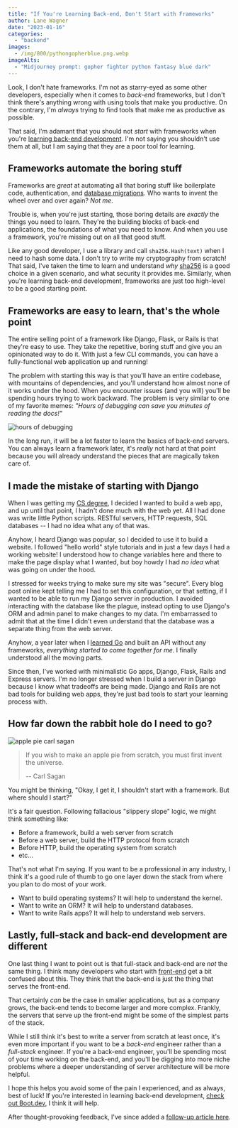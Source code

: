 ```yaml
---
title: "If You're Learning Back-end, Don't Start with Frameworks"
author: Lane Wagner
date: "2023-01-16"
categories: 
  - "backend"
images:
  - /img/800/pythongopherblue.png.webp
imageAlts:
  - "Midjourney prompt: gopher fighter python fantasy blue dark"
---
```


Look, I don't hate frameworks. I'm not as starry-eyed as some other developers, especially when it comes to *back-end* frameworks, but I don't think there's anything wrong with using tools that make you productive. On the contrary, I'm *always* trying to find tools that make me as productive as possible.

That said, I'm adamant that you should not *start* with frameworks when you're [learning back-end development](https://boot.dev). I'm not saying you shouldn't use them at all, but I am saying that they are a poor tool for learning.

## Frameworks automate the boring stuff

Frameworks are *great* at automating all that boring stuff like boilerplate code, authentication, and [database migrations](https://blog.boot.dev/clean-code/death-taxes-and-database-migrations/). Who wants to invent the wheel over and over again? *Not me*.

Trouble is, when you're just starting, those boring details are *exactly* the things you need to learn. They're the building blocks of back-end applications, the foundations of what you need to know. And when you use a framework, you're missing out on all that good stuff.

Like any good developer, I use a library and call `sha256.Hash(text)` when I need to hash some data. I don't try to write my cryptography from scratch! That said, I've taken the time to learn and understand *why* [sha256](https://blog.boot.dev/cryptography/how-sha-2-works-step-by-step-sha-256/) is a good choice in a given scenario, and what security it provides me. Similarly, when you're learning back-end development, frameworks are just too high-level to be a good starting point.

## Frameworks are easy to learn, that's the whole point

The entire selling point of a framework like Django, Flask, or Rails is that they're easy to use. They take the repetitive, boring stuff and give you an opinionated way to do it. With just a few CLI commands, you can have a fully-functional web application up and running!

The problem with starting this way is that you'll have an entire codebase, with mountains of dependencies, and you'll understand how almost none of it works under the hood. When you encounter issues (and you will) you'll be spending hours trying to work backward. The problem is very similar to one of my favorite memes: *"Hours of debugging can save you minutes of reading the docs!"*

![hours of debugging](https://pbs.twimg.com/media/E2A3GwaXsAA_GwQ?format=jpg&name=small)

In the long run, it will be a lot faster to learn the basics of back-end servers. You can always learn a framework later, it's *really* not hard at that point because you will already understand the pieces that are magically taken care of.

## I made the mistake of starting with Django

When I was getting my [CS degree](https://blog.boot.dev/jobs/is-coding-bootcamp-worth-it/), I decided I wanted to build a web app, and up until that point, I hadn't done much with the web yet. All I had done was write little Python scripts. RESTful servers, HTTP requests, SQL databases -- I had no idea what any of that was.

Anyhow, I heard Django was popular, so I decided to use it to build a website. I followed "hello world" style tutorials and in just a few days I had a working website! I understood how to change variables here and there to make the page display what I wanted, but boy howdy I had *no idea* what was going on under the hood.

I stressed for weeks trying to make sure my site was "secure". Every blog post online kept telling me I had to set this configuration, or that setting, if I wanted to be able to run my Django server in production. I avoided interacting with the database like the plague, instead opting to use Django's ORM and admin panel to make changes to my data. I'm embarrassed to admit that at the time I didn't even understand that the database was a separate thing from the web server.

Anyhow, a year later when I [learned Go](https://boot.dev/courses/learn-golang) and built an API without any frameworks, *everything started to come together for me*. I finally understood all the moving parts.

Since then, I've worked with minimalistic Go apps, Django, Flask, Rails and Express servers. I'm no longer stressed when I build a server in Django because I know what tradeoffs are being made. Django and Rails are not bad tools for building web apps, they're just bad tools to start your learning process with.

## How far down the rabbit hole do I need to go?

![apple pie carl sagan](https://blog.boot.dev/img/800/applepie.png.webp)

> If you wish to make an apple pie from scratch, you must first invent the universe.
>
> -- Carl Sagan

You might be thinking, "Okay, I get it, I shouldn't start with a framework. But where should I start?"

It's a fair question. Following fallacious "slippery slope" logic, we might think something like:

* Before a framework, build a web server from scratch
* Before a web server, build the HTTP protocol from scratch
* Before HTTP, build the operating system from scratch
* etc...

That's not what I'm saying. If you want to be a professional in any industry, I think it's a good rule of thumb to go one layer down the stack from where you plan to do most of your work.

* Want to build operating systems? It will help to understand the kernel.
* Want to write an ORM? It will help to understand databases.
* Want to write Rails apps? It will help to understand web servers.

## Lastly, full-stack and back-end development are different

One last thing I want to point out is that full-stack and back-end are *not* the same thing. I think many developers who start with [front-end](https://blog.boot.dev/backend/frontend-vs-backend-meaning/) get a bit confused about this. They think that the back-end is just the thing that serves the front-end.

That certainly *can* be the case in smaller applications, but as a company grows, the back-end tends to become larger and more complex. Frankly, the servers that serve up the front-end might be some of the simplest parts of the stack.

While I still think it's best to write a server from scratch at least once, it's even more important if you want to be a *back-end* engineer rather than a *full-stack* engineer. If you're a back-end engineer, you'll be spending most of your time working on the back-end, and you'll be digging into more niche problems where a deeper understanding of server architecture will be more helpful.

I hope this helps you avoid some of the pain I experienced, and as always, best of luck! If you're interested in learning back-end development, [check out Boot.dev](https://boot.dev), I think it will help.

After thought-provoking feedback, I've since added a [follow-up article here](/backend/wrong-about-abstractions/).
